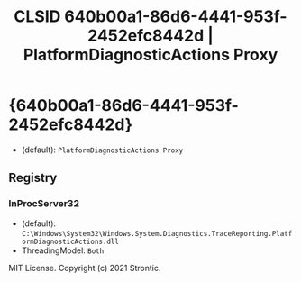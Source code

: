 ﻿---
title: "CLSID 640b00a1-86d6-4441-953f-2452efc8442d | PlatformDiagnosticActions Proxy"
excerpt: What is COM-Object CLSID 640b00a1-86d6-4441-953f-2452efc8442d?
---

# {640b00a1-86d6-4441-953f-2452efc8442d}

* (default): `PlatformDiagnosticActions Proxy`

## Registry


### InProcServer32

* (default): `C:\Windows\System32\Windows.System.Diagnostics.TraceReporting.PlatformDiagnosticActions.dll`
* ThreadingModel: `Both`

MIT License. Copyright (c) 2021 Strontic.


